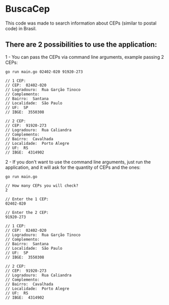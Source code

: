 # BuscaCep
This code was made to search information about CEPs (similar to postal code) in Brasil.

## There are 2 possibilities to use the application:


1 - You can pass the CEPs via command line arguments, example passing 2 CEPs:
  
    go run main.go 02402-020 91920-273
    
    // 1 CEP:
    // CEP:  02402-020
    // Logradouro:  Rua Garção Tinoco
    // Complemento:  
    // Bairro:  Santana
    // Localidade:  São Paulo
    // UF:  SP
    // IBGE:  3550308
    
    // 2 CEP:
    // CEP:  91920-273
    // Logradouro:  Rua Caliandra
    // Complemento:  
    // Bairro:  Cavalhada
    // Localidade:  Porto Alegre
    // UF:  RS
    // IBGE:  4314902
    
2 - If you don't want to use the command line arguments, just run the application, and it will ask for the quantity of CEPs and the ones:

    go run main.go
    
    // How many CEPs you will check?
    2
    
    // Enter the 1 CEP: 
    02402-020
    
    // Enter the 2 CEP:
    91920-273
        
    // 1 CEP:
    // CEP:  02402-020
    // Logradouro:  Rua Garção Tinoco
    // Complemento:  
    // Bairro:  Santana
    // Localidade:  São Paulo
    // UF:  SP
    // IBGE:  3550308
    
    // 2 CEP:
    // CEP:  91920-273
    // Logradouro:  Rua Caliandra
    // Complemento:  
    // Bairro:  Cavalhada
    // Localidade:  Porto Alegre
    // UF:  RS
    // IBGE:  4314902
